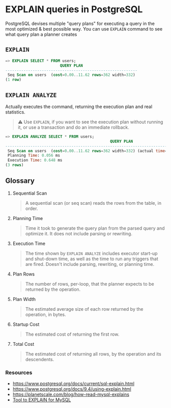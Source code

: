 # EXPLAIN queries in PostgreSQL


PostgreSQL devises multiple "query plans" for executing a query in the most optimized & best possible way. You can use `EXPLAIN` command to see what query plan a planner creates

## `EXPLAIN`

```sql
=> EXPLAIN SELECT * FROM users;
                        QUERY PLAN
----------------------------------------------------------
 Seq Scan on users  (cost=0.00..11.62 rows=362 width=332)
(1 row)
```

## `EXPLAIN ANALYZE`

Actually executes the command, returning the execution plan and real statistics.

> ⚠️ Use `EXPLAIN`, if you want to see the execution plan without running it, or use a transaction and do an immediate rollback.

```sql
=> EXPLAIN ANALYZE SELECT * FROM users;
                                              QUERY PLAN
------------------------------------------------------------------------------------------------------
 Seq Scan on users  (cost=0.00..11.62 rows=362 width=332) (actual time=0.018..0.376 rows=365 loops=1)
 Planning Time: 0.056 ms
 Execution Time: 0.648 ms
(3 rows)
```

## Glossary

1. Sequential Scan

   > A sequential scan (or seq scan) reads the rows from the table, in order.
2. Planning Time

   > Time it took to generate the query plan from the parsed query and optimize it. It does not include parsing or rewriting.
3. Execution Time
   
   > The time shown by `EXPLAIN ANALYZE` includes executor start-up and shut-down time, as well as the time to run any triggers that are fired. Doesn't include parsing, rewriting, or planning time. 
4. Plan Rows

   > The number of rows, per-loop, that the planner expects to be returned by the operation.
5. Plan Width

   > The estimated average size of each row returned by the operation, in bytes.
6. Startup Cost

   > The estimated cost of returning the first row.
7. Total Cost

   > The estimated cost of returning all rows, by the operation and its descendents.


### Resources
- https://www.postgresql.org/docs/current/sql-explain.html
- https://www.postgresql.org/docs/9.4/using-explain.html
- https://planetscale.com/blog/how-read-mysql-explains
- [Tool to EXPLAIN for MySQL](https://explainmysql.com/)
